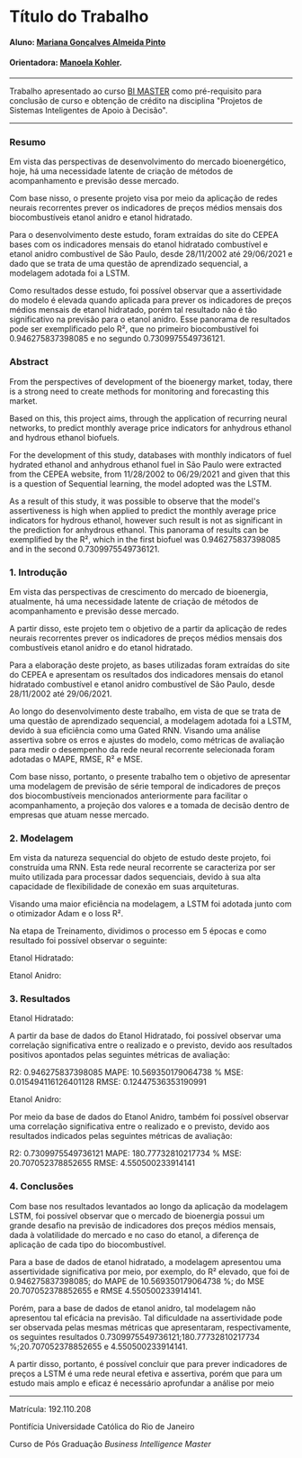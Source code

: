 # Título do Trabalho

#### Aluno: [Mariana Gonçalves Almeida Pinto](https://github.com/marianagoncalvesap)
#### Orientadora: [Manoela Kohler](https://github.com/manoelakohler).

---

Trabalho apresentado ao curso [BI MASTER](https://ica.puc-rio.ai/bi-master) como pré-requisito para conclusão de curso e obtenção de crédito na disciplina "Projetos de Sistemas Inteligentes de Apoio à Decisão".

---

### Resumo

Em vista das perspectivas de desenvolvimento do mercado bioenergético, hoje, há uma necessidade latente de criação de métodos de acompanhamento e previsão desse mercado.

Com base nisso, o presente projeto visa por meio da aplicação de redes neurais recorrentes prever os indicadores de preços médios mensais dos biocombustíveis etanol anidro e etanol hidratado. 

Para o desenvolvimento deste estudo,  foram extraídas do site do CEPEA bases com os indicadores mensais do etanol hidratado combustível e etanol anidro combustível de São Paulo, desde 28/11/2002 até 29/06/2021 e dado que se trata de uma questão de aprendizado sequencial, a modelagem adotada foi a LSTM.

Como resultados desse estudo, foi possível observar que a assertividade do modelo é elevada quando aplicada para prever os indicadores de preços médios mensais de etanol hidratado, porém tal resultado não é tão significativo na previsão para o etanol anidro. Esse panorama de resultados pode ser exemplificado pelo R², que no primeiro biocombustível foi 0.946275837398085 e no segundo 0.7309975549736121.

### Abstract

From the perspectives of development of the bioenergy market, today, there is a strong need to create methods for monitoring and forecasting this market.

Based on this, this project aims, through the application of recurring neural networks, to predict monthly average price indicators for anhydrous ethanol and hydrous ethanol biofuels.

For the development of this study, databases with monthly indicators of fuel hydrated ethanol and anhydrous ethanol fuel in São Paulo were extracted from the CEPEA website, from 11/28/2002 to 06/29/2021 and given that this is a question of Sequential learning, the model adopted was the LSTM.

As a result of this study, it was possible to observe that the model's assertiveness is high when applied to predict the monthly average price indicators for hydrous ethanol, however such result is not as significant in the prediction for anhydrous ethanol. This panorama of results can be exemplified by the R², which in the first biofuel was 0.946275837398085 and in the second 0.7309975549736121.

### 1. Introdução

Em vista das perspectivas de crescimento do mercado de bioenergia, atualmente, há uma necessidade latente de criação de métodos de acompanhamento e previsão desse mercado.

A partir disso, este projeto tem o objetivo de a partir da aplicação de redes neurais recorrentes prever os indicadores de preços médios mensais dos combustíveis etanol anidro e do etanol hidratado.

Para a elaboração deste projeto, as bases utilizadas foram extraídas do site do CEPEA e apresentam os resultados dos indicadores mensais do etanol hidratado combustível e etanol anidro combustível de São Paulo, desde 28/11/2002 até 29/06/2021.

Ao longo do desenvolvimento deste trabalho, em vista de que se trata de uma questão de aprendizado sequencial, a modelagem adotada foi a LSTM, devido à sua eficiência como uma Gated RNN. Visando uma análise assertiva sobre os erros e ajustes do modelo, como métricas de avaliação para medir o desempenho da rede neural recorrente selecionada foram adotadas o MAPE, RMSE, R² e MSE. 

Com base nisso, portanto, o presente trabalho tem o objetivo de apresentar uma modelagem de previsão de série temporal de indicadores de preços dos biocombustíveis mencionados anteriormente para facilitar o acompanhamento, a projeção dos valores e a tomada de decisão dentro de empresas que atuam nesse mercado.

### 2. Modelagem

Em vista da natureza sequencial do objeto de estudo deste projeto, foi construída uma RNN. Esta rede neural recorrente se caracteriza por ser muito utilizada para processar dados sequenciais, devido à sua alta capacidade de flexibilidade de conexão em suas arquiteturas.





Visando uma maior eficiência na modelagem, a LSTM foi adotada junto com o otimizador Adam e o loss R².





Na etapa de Treinamento, dividimos o processo em 5 épocas e como resultado foi possível observar o seguinte:

Etanol Hidratado:
























Etanol Anidro:


























### 3. Resultados

Etanol Hidratado:

A partir da base de dados do Etanol Hidratado, foi possível observar uma correlação significativa entre o realizado e o previsto, devido aos resultados positivos apontados pelas seguintes métricas de avaliação:

R2:  0.946275837398085
MAPE:  10.569350179064738 %
MSE:  0.015494116126401128
RMSE:  0.12447536353190991















Etanol Anidro:

Por meio da base de dados do Etanol Anidro, também foi possível observar uma correlação significativa entre o realizado e o previsto, devido aos resultados indicados pelas seguintes métricas de avaliação:

R2:  0.7309975549736121
MAPE:  180.77732810217734 %
MSE:  20.707052378852655
RMSE:  4.550500233914141















### 4. Conclusões


Com base nos resultados levantados ao longo da aplicação da modelagem LSTM, foi possível observar que o mercado de bioenergia possui um grande desafio na previsão de indicadores dos preços médios mensais, dada à volatilidade do mercado e no caso do etanol, a diferença de aplicação de cada tipo do biocombustível.

Para a base de dados de etanol hidratado, a modelagem apresentou uma assertividade significativa por meio, por exemplo, do R² elevado, que foi de 0.946275837398085; do MAPE  de 10.569350179064738 %; do MSE 20.707052378852655 e RMSE 4.550500233914141.

Porém, para a base de dados de etanol anidro, tal modelagem não apresentou tal eficácia na previsão. Tal dificuldade na assertividade pode ser observada pelas mesmas métricas que apresentaram, respectivamente, os seguintes resultados 0.7309975549736121;180.77732810217734 %;20.707052378852655 e 4.550500233914141.

A partir disso, portanto, é possível concluir que para prever indicadores de preços a LSTM é uma rede neural efetiva e assertiva, porém que para um estudo mais amplo e eficaz é necessário aprofundar a análise por meio

---

Matrícula: 192.110.208

Pontifícia Universidade Católica do Rio de Janeiro

Curso de Pós Graduação *Business Intelligence Master*
